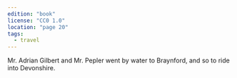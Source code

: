 ```yaml
---
edition: "book"
license: "CC0 1.0"
location: "page 20"
tags:
  - travel
---
```

Mr. Adrian Gilbert and Mr. Pepler went
by water to Braynford, and so to ride into Devonshire.
